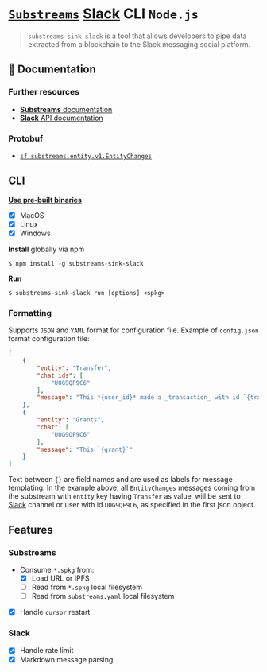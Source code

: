 # [`Substreams`](https://substreams.streamingfast.io/) [Slack](https://slack.com/) CLI `Node.js`

<!-- [<img alt="github" src="" height="20">](https://github.com/pinax-network/substreams-sink-slack) -->
<!-- [<img alt="npm" src="" height="20">](https://www.npmjs.com/package/substreams-sink-slack) -->
<!-- [<img alt="GitHub Workflow Status" src="" height="20">](https://github.com/pinax-network/substreams-sink-slack/actions?query=branch%3Amain) -->

> `substreams-sink-slack` is a tool that allows developers to pipe data extracted from a blockchain to the Slack messaging social platform.

## 📖 Documentation

<!-- ### https://www.npmjs.com/package/substreams-sink-slack -->

### Further resources

- [**Substreams** documentation](https://substreams.streamingfast.io)
- [**Slack** API documentation](https://api.slack.com/automation)

### Protobuf

- [`sf.substreams.entity.v1.EntityChanges`](https://github.com/streamingfast/substreams-entity-change/blob/develop/proto/entity/v1/entity.proto)

## CLI
[**Use pre-built binaries**](https://github.com/pinax-network/substreams-sink-slack/releases)
- [x] MacOS
- [x] Linux
- [x] Windows

**Install** globally via npm
```
$ npm install -g substreams-sink-slack
```

**Run**
```
$ substreams-sink-slack run [options] <spkg>
```

### Formatting
Supports `JSON` and `YAML` format for configuration file. Example of `config.json` format configuration file:

```json
[
    {
        "entity": "Transfer",
        "chat_ids": [
            "U0G9QF9C6"
        ],
        "message": "This *{user_id}* made a _transaction_ with id `{trx_id}`"
    },
    {
        "entity": "Grants",
        "chat": [
            "U0G9QF9C6"
        ],
        "message": "This `{grant}`"
    }
]
```

Text between `{}` are field names and are used as labels for message templating. In the example above, all `EntityChanges` messages coming from the substream with `entity` key having `Transfer` as value, will be sent to [Slack](https://slack.com/) channel or user with id `U0G9QF9C6`, as specified in the first json object.

## Features

### Substreams

- Consume `*.spkg` from:
  - [x] Load URL or IPFS
  - [ ] Read from `*.spkg` local filesystem
  - [ ] Read from `substreams.yaml` local filesystem
- [x] Handle `cursor` restart

### Slack
- [x] Handle rate limit
- [x] Markdown message parsing